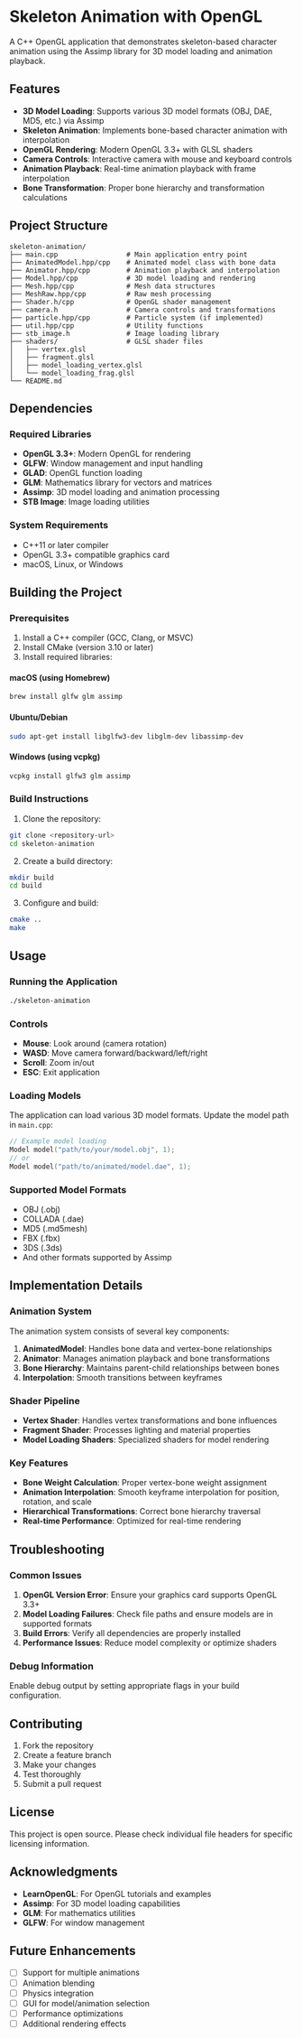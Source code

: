 # Skeleton Animation with OpenGL

A C++ OpenGL application that demonstrates skeleton-based character animation using the Assimp library for 3D model loading and animation playback.

## Features

- **3D Model Loading**: Supports various 3D model formats (OBJ, DAE, MD5, etc.) via Assimp
- **Skeleton Animation**: Implements bone-based character animation with interpolation
- **OpenGL Rendering**: Modern OpenGL 3.3+ with GLSL shaders
- **Camera Controls**: Interactive camera with mouse and keyboard controls
- **Animation Playback**: Real-time animation playback with frame interpolation
- **Bone Transformation**: Proper bone hierarchy and transformation calculations

## Project Structure

```
skeleton-animation/
├── main.cpp                 # Main application entry point
├── AnimatedModel.hpp/cpp    # Animated model class with bone data
├── Animator.hpp/cpp         # Animation playback and interpolation
├── Model.hpp/cpp            # 3D model loading and rendering
├── Mesh.hpp/cpp             # Mesh data structures
├── MeshRaw.hpp/cpp          # Raw mesh processing
├── Shader.h/cpp             # OpenGL shader management
├── camera.h                 # Camera controls and transformations
├── particle.hpp/cpp         # Particle system (if implemented)
├── util.hpp/cpp             # Utility functions
├── stb_image.h              # Image loading library
├── shaders/                 # GLSL shader files
│   ├── vertex.glsl
│   ├── fragment.glsl
│   ├── model_loading_vertex.glsl
│   └── model_loading_frag.glsl
└── README.md
```

## Dependencies

### Required Libraries
- **OpenGL 3.3+**: Modern OpenGL for rendering
- **GLFW**: Window management and input handling
- **GLAD**: OpenGL function loading
- **GLM**: Mathematics library for vectors and matrices
- **Assimp**: 3D model loading and animation processing
- **STB Image**: Image loading utilities

### System Requirements
- C++11 or later compiler
- OpenGL 3.3+ compatible graphics card
- macOS, Linux, or Windows

## Building the Project

### Prerequisites
1. Install a C++ compiler (GCC, Clang, or MSVC)
2. Install CMake (version 3.10 or later)
3. Install required libraries:

#### macOS (using Homebrew)
```bash
brew install glfw glm assimp
```

#### Ubuntu/Debian
```bash
sudo apt-get install libglfw3-dev libglm-dev libassimp-dev
```

#### Windows (using vcpkg)
```bash
vcpkg install glfw3 glm assimp
```

### Build Instructions

1. Clone the repository:
```bash
git clone <repository-url>
cd skeleton-animation
```

2. Create a build directory:
```bash
mkdir build
cd build
```

3. Configure and build:
```bash
cmake ..
make
```

## Usage

### Running the Application
```bash
./skeleton-animation
```

### Controls
- **Mouse**: Look around (camera rotation)
- **WASD**: Move camera forward/backward/left/right
- **Scroll**: Zoom in/out
- **ESC**: Exit application

### Loading Models
The application can load various 3D model formats. Update the model path in `main.cpp`:

```cpp
// Example model loading
Model model("path/to/your/model.obj", 1);
// or
Model model("path/to/animated/model.dae", 1);
```

### Supported Model Formats
- OBJ (.obj)
- COLLADA (.dae)
- MD5 (.md5mesh)
- FBX (.fbx)
- 3DS (.3ds)
- And other formats supported by Assimp

## Implementation Details

### Animation System
The animation system consists of several key components:

1. **AnimatedModel**: Handles bone data and vertex-bone relationships
2. **Animator**: Manages animation playback and bone transformations
3. **Bone Hierarchy**: Maintains parent-child relationships between bones
4. **Interpolation**: Smooth transitions between keyframes

### Shader Pipeline
- **Vertex Shader**: Handles vertex transformations and bone influences
- **Fragment Shader**: Processes lighting and material properties
- **Model Loading Shaders**: Specialized shaders for model rendering

### Key Features
- **Bone Weight Calculation**: Proper vertex-bone weight assignment
- **Animation Interpolation**: Smooth keyframe interpolation for position, rotation, and scale
- **Hierarchical Transformations**: Correct bone hierarchy traversal
- **Real-time Performance**: Optimized for real-time rendering

## Troubleshooting

### Common Issues

1. **OpenGL Version Error**: Ensure your graphics card supports OpenGL 3.3+
2. **Model Loading Failures**: Check file paths and ensure models are in supported formats
3. **Build Errors**: Verify all dependencies are properly installed
4. **Performance Issues**: Reduce model complexity or optimize shaders

### Debug Information
Enable debug output by setting appropriate flags in your build configuration.

## Contributing

1. Fork the repository
2. Create a feature branch
3. Make your changes
4. Test thoroughly
5. Submit a pull request

## License

This project is open source. Please check individual file headers for specific licensing information.

## Acknowledgments

- **LearnOpenGL**: For OpenGL tutorials and examples
- **Assimp**: For 3D model loading capabilities
- **GLM**: For mathematics utilities
- **GLFW**: For window management

## Future Enhancements

- [ ] Support for multiple animations
- [ ] Animation blending
- [ ] Physics integration
- [ ] GUI for model/animation selection
- [ ] Performance optimizations
- [ ] Additional rendering effects
